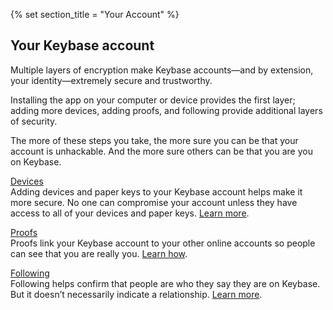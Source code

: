 {% set section_title = "Your Account" %}

## Your Keybase account
Multiple layers of encryption make Keybase accounts—and by extension, your identity—extremely secure and trustworthy. 

Installing the app on your computer or device provides the first layer; adding more devices, adding proofs, and following provide additional layers of security.

The more of these steps you take, the more sure you can be that your account is unhackable. And the more sure others can be that you are you on Keybase.

[Devices](account/devices)  
Adding devices and paper keys to your Keybase account helps make it more secure. No one can compromise your account unless they have access to all of your devices and paper keys. [Learn more](account/devices).

[Proofs](account/proofs)  
Proofs link your Keybase account to your other online accounts so people can see that you are really you.     [Learn how](account/proofs).

[Following](accounts/following)  
Following helps confirm that people are who they say they are on Keybase. But it doesn’t necessarily indicate a relationship. [Learn more](accounts/following).


